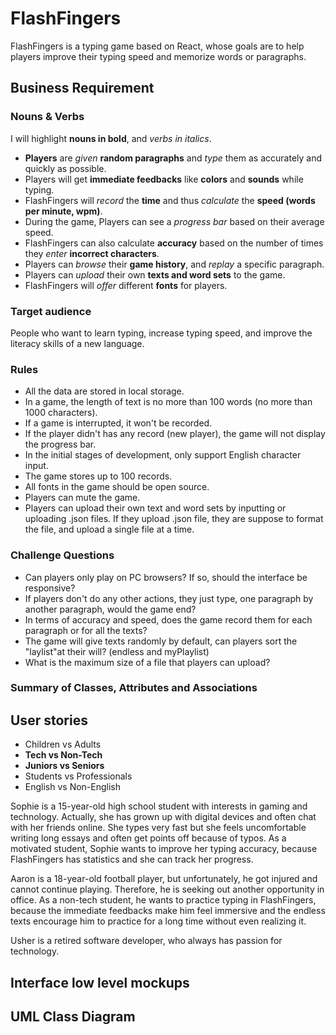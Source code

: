 # FlashFingers
FlashFingers is a typing game based on React, whose goals are to help players improve their typing speed and memorize words or paragraphs.

## Business Requirement

### Nouns & Verbs

I will highlight **nouns in bold**, and *verbs in italics*.

* **Players** are *given* **random paragraphs** and *type* them as accurately and quickly as possible.
* Players will get **immediate feedbacks** like **colors** and **sounds** while typing.
* FlashFingers will *record* the **time** and thus *calculate* the **speed (words per minute, wpm)**.
* During the game, Players can see a *progress bar* based on their average speed.
* FlashFingers can also calculate **accuracy** based on the number of times they *enter* **incorrect characters**.
* Players can *browse* their **game history**, and *replay* a specific paragraph.
* Players can *upload* their own **texts and word sets** to the game.
* FlashFingers will *offer* different **fonts** for players.

### Target audience

People who want to learn typing, increase typing speed, and improve the literacy skills of a new language.

### Rules

* All the data are stored in local storage.
* In a game, the length of text is no more than 100 words (no more than 1000 characters).
* If a game is interrupted, it won't be recorded.
* If the player didn't has any record (new player), the game will not display the progress bar.
* In the initial stages of development, only support English character input.
* The game stores up to 100 records.
* All fonts in the game should be open source.
* Players can mute the game.
* Players can upload their own text and word sets by inputting or uploading .json files. If they upload .json file, they are suppose to format the file, and upload a single file at a time.

### Challenge Questions

- Can players only play on PC browsers? If so, should the interface be responsive?
- If players don't do any other actions, they just type, one paragraph by another paragraph, would the game end?
- In terms of accuracy and speed, does the game record them for each paragraph or for all the texts?
- The game will give texts randomly by default, can players sort the "laylist"at their will? (endless and myPlaylist)
- What is the maximum size of a file that players can upload?

### Summary of Classes, Attributes and Associations

## User stories

* Children vs Adults
* **Tech vs Non-Tech**
* **Juniors vs Seniors**
* Students vs Professionals
* English vs Non-English

Sophie is a 15-year-old high school student with interests in gaming and technology. Actually, she has grown up with digital devices and often chat with her friends online. She types very fast but she feels uncomfortable writing long essays and often get points off because of typos. As a motivated student, Sophie wants to improve her typing accuracy, because FlashFingers has statistics and she can track her progress.

Aaron is a 18-year-old football player, but unfortunately, he got injured and cannot continue playing. Therefore, he is seeking out another opportunity in office. As a non-tech student, he wants to practice typing in FlashFingers, because the immediate feedbacks make him feel immersive and the endless texts encourage him to practice for a long time without even realizing it.

Usher is a retired software developer, who always has passion for technology.

## Interface low level mockups

## UML Class Diagram
